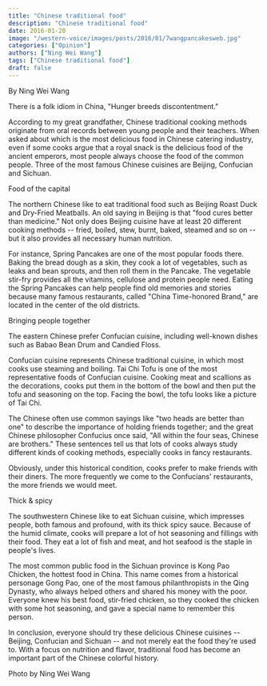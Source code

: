```yaml
---
title: "Chinese traditional food"
description: "Chinese traditional food"
date: 2016-01-20
image: "/western-voice/images/posts/2016/01/7wangpancakesweb.jpg"
categories: ["Opinion"]
authors: ["Ning Wei Wang"]
tags: ["Chinese traditional food"]
draft: false
---
```

By Ning Wei Wang

There is a folk idiom in China, "Hunger breeds discontentment."

According to my great grandfather, Chinese traditional cooking methods originate from oral records between young people and their teachers. When asked about which is the most delicious food in Chinese catering industry, even if some cooks argue that a royal snack is the delicious food of the ancient emperors, most people always choose the food of the common people. Three of the most famous Chinese cuisines are Beijing, Confucian and Sichuan.

Food of the capital

The northern Chinese like to eat traditional food such as Beijing Roast Duck and Dry-Fried Meatballs. An old saying in Beijing is that "food cures better than medicine." Not only does Beijing cuisine have at least 20 different cooking methods -- fried, boiled, stew, burnt, baked, steamed and so on -- but it also provides all necessary human nutrition.

For instance, Spring Pancakes are one of the most popular foods there. Baking the bread dough as a skin, they cook a lot of vegetables, such as leaks and bean sprouts, and then roll them in the Pancake. The vegetable stir-fry provides all the vitamins, cellulose and protein people need. Eating the Spring Pancakes can help people find old memories and stories because many famous restaurants, called "China Time-honored Brand," are located in the center of the old districts.

Bringing people together

The eastern Chinese prefer Confucian cuisine, including well-known dishes such as Babao Bean Drum and Candied Floss.

Confucian cuisine represents Chinese traditional cuisine, in which most cooks use steaming and boiling. Tai Chi Tofu is one of the most representative foods of Confucian cuisine. Cooking meat and scallions as the decorations, cooks put them in the bottom of the bowl and then put the tofu and seasoning on the top. Facing the bowl, the tofu looks like a picture of Tai Chi.

The Chinese often use common sayings like "two heads are better than one" to describe the importance of holding friends together; and the great Chinese philosopher Confucius once said, "All within the four seas, Chinese are brothers." These sentences tell us that lots of cooks always study different kinds of cooking methods, especially cooks in fancy restaurants.

Obviously, under this historical condition, cooks prefer to make friends with their diners. The more frequently we come to the Confucians' restaurants, the more friends we would meet.

Thick & spicy

The southwestern Chinese like to eat Sichuan cuisine, which impresses people, both famous and profound, with its thick spicy sauce. Because of the humid climate, cooks will prepare a lot of hot seasoning and fillings with their food. They eat a lot of fish and meat, and hot seafood is the staple in people's lives.

The most common public food in the Sichuan province is Kong Pao Chicken, the hottest food in China. This name comes from a historical personage Gong Pao, one of the most famous philanthropists in the Qing Dynasty, who always helped others and shared his money with the poor. Everyone knew his best food, stir-fried chicken, so they cooked the chicken with some hot seasoning, and gave a special name to remember this person.

In conclusion, everyone should try these delicious Chinese cuisines -- Beijing, Confucian and Sichuan -- and not merely eat the food they're used to. With a focus on nutrition and flavor, traditional food has become an important part of the Chinese colorful history.

Photo by Ning Wei Wang